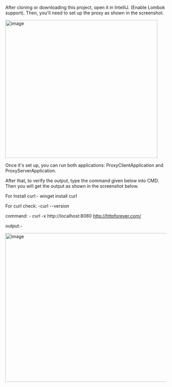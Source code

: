After cloning or downloading this project, open it in IntelliJ. (Enable Lombok support). Then, you'll need to set up the proxy as shown in the screenshot.

<img width="475" height="430" alt="image" src="https://github.com/user-attachments/assets/d99b9397-c822-4dc2-be85-fcd3cea9e9e9" />

Once it's set up, you can run both applications: ProxyClientApplication and ProxyServerApplication. 

After that, to verify the output, type the command given below into CMD. Then you will get the output as shown in the screenshot below.

For Install curl:-  winget install curl

For curl check: -curl --version

command: -  curl -x http://localhost:8080 http://httpforever.com/

output:-

<img width="941" height="464" alt="image" src="https://github.com/user-attachments/assets/df5cf80e-5c26-4e2f-a412-7c643420bb4d" />




